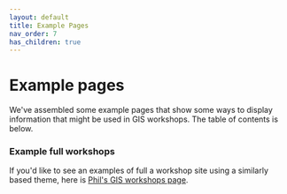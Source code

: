 ```yaml
---
layout: default
title: Example Pages
nav_order: 7
has_children: true
---
```

# Example pages

We've assembled some example pages that show some ways to display information that might be used in GIS workshops. The table of contents is below.

### Example full workshops
If you'd like to see an examples of full a workshop site using a similarly based theme, here is [Phil's GIS workshops page](https://outpw.github.io/GIS-workshops).  
